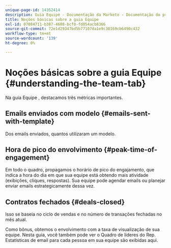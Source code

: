 ```yaml
---
unique-page-id: 14352414
description: Guia Equipe - Documentação da Marketo - Documentação do produto
title: Noções básicas sobre a guia Equipe
exl-id: 07084711-b387-4688-bcf0-fd054acb8366
source-git-commit: 72e1d29347bd5b77107da1e9c30169cb6490c432
workflow-type: tm+mt
source-wordcount: '139'
ht-degree: 0%

---
```


# Noções básicas sobre a guia Equipe {#understanding-the-team-tab}

Na guia Equipe , destacamos três métricas importantes.

## Emails enviados com modelo {#emails-sent-with-template}

Dos emails enviados, quantos utilizaram um modelo.

## Hora de pico do envolvimento {#peak-time-of-engagement}

Em todo o quadro, propagamos o horário de pico do engajamento, que indica a hora do dia em que sua equipe está obtendo mais atividade (exibições, cliques, respostas). Sua equipe pode agendar emails ou planejar enviar emails estrategicamente dessa vez.

## Contratos fechados {#deals-closed}

Isso se baseia no ciclo de vendas e no número de transações fechadas no mês atual.

Como bônus, obtemos o envolvimento com a taxa de visualização de sua equipe. Nesta guia, você também pode ver o Quadro de líderes do Rep. Estatísticas de email para cada pessoa em sua equipe são exibidas aqui.
